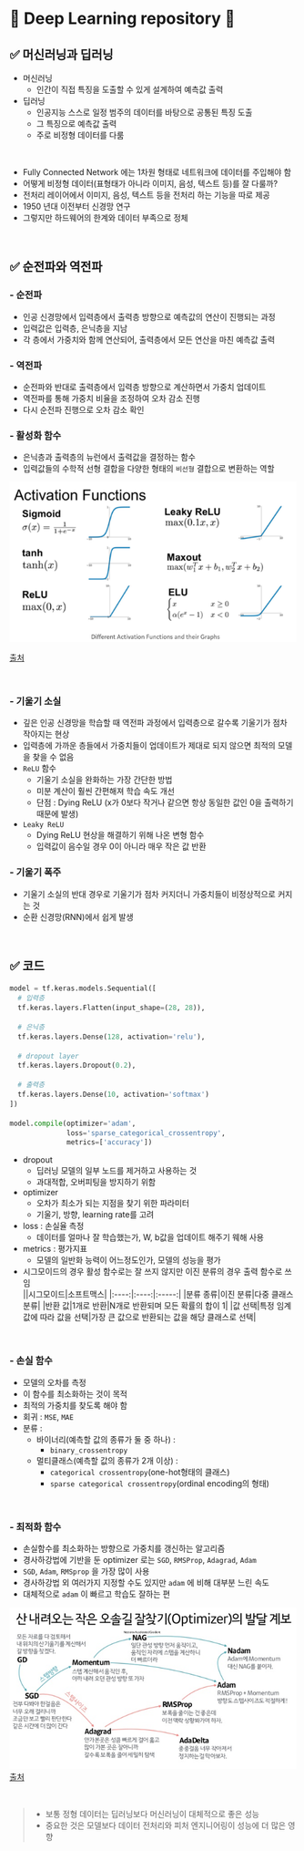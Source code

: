 # 🦁 Deep Learning repository 🦁


## ✅ 머신러닝과 딥러닝

* 머신러닝 
  * 인간이 직접 특징을 도출할 수 있게 설계하여 예측값 출력
* 딥러닝
  * 인공지능 스스로 일정 범주의 데이터를 바탕으로 공통된 특징 도출
  * 그 특징으로 예측값 출력
  * 주로 비정형 데이터를 다룸

<br>

* Fully Connected Network 에는 1차원 형태로 네트워크에 데이터를 주입해야 함
* 어떻게 비정형 데이터(표형태가 아니라 이미지, 음성, 텍스트 등)를 잘 다룰까?
* 전처리 레이어에서 이미지, 음성, 텍스트 등을 전처리 하는 기능을 따로 제공
* 1950 년대 이전부터 신경망 연구
* 그렇지만 하드웨어의 한계와 데이터 부족으로 정체


<br>

## ✅ 순전파와 역전파
### - 순전파
* 인공 신경망에서 입력층에서 출력층 방향으로 예측값의 연산이 진행되는 과정
* 입력값은 입력층, 은닉층을 지남
* 각 층에서 가중치와 함께 연산되어, 출력층에서 모든 연산을 마친 예측값 출력 


### - 역전파
* 순전파와 반대로 출력층에서 입력층 방향으로 계산하면서 가중치 업데이트
* 역전파를 통해 가중치 비율을 조정하여 오차 감소 진행
* 다시 순전파 진행으로 오차 감소 확인

### - 활성화 함수
* 은닉층과 출력층의 뉴런에서 출력값을 결정하는 함수
* 입력값들의 수학적 선형 결합을 다양한 형태의 `비선형` 결합으로 변환하는 역할


![활성화 함수 사진]("../../../img/AF.png) <br>

[출처](https://medium.com/@kmkgabia/ml-sigmoid-%EB%8C%80%EC%8B%A0-relu-%EC%83%81%ED%99%A9%EC%97%90-%EB%A7%9E%EB%8A%94-%ED%99%9C%EC%84%B1%ED%99%94-%ED%95%A8%EC%88%98-%EC%82%AC%EC%9A%A9%ED%95%98%EA%B8%B0-c65f620ad6fd) <br>


<br>

### - 기울기 소실
* 깊은 인공 신경망을 학습할 때 역전파 과정에서 입력층으로 갈수록 기울기가 점차 작아지는 현상
* 입력층에 가까운 층들에서 가중치들이 업데이트가 제대로 되지 않으면 최적의 모델을 찾을 수 없음
* `ReLU` 함수
  * 기울기 소실을 완화하는 가장 간단한 방법
  * 미분 계산이 훨씬 간편해져 학습 속도 개선
  * 단점 : Dying ReLU (x가 0보다 작거나 같으면 항상 동일한 값인 0을 출력하기 때문에 발생)
* `Leaky ReLU`
  * Dying ReLU 현상을 해결하기 위해 나온 변형 함수
  * 입력값이 음수일 경우 0이 아니라 매우 작은 값 반환
  
### - 기울기 폭주
* 기울기 소실의 반대 경우로 기울기가 점차 커지더니 가중치들이 비정상적으로 커지는 것
* 순환 신경망(RNN)에서 쉽게 발생


<br>


## ✅ 코드
```python
model = tf.keras.models.Sequential([
  # 입력층
  tf.keras.layers.Flatten(input_shape=(28, 28)),
  
  # 은닉층
  tf.keras.layers.Dense(128, activation='relu'),

  # dropout layer
  tf.keras.layers.Dropout(0.2),

  # 출력층
  tf.keras.layers.Dense(10, activation='softmax')
])

model.compile(optimizer='adam',
              loss='sparse_categorical_crossentropy',
              metrics=['accuracy'])
```

* dropout
  * 딥러닝 모델의 일부 노드를 제거하고 사용하는 것
  * 과대적합, 오버피팅을 방지하기 위함
* optimizer
  * 오차가 최소가 되는 지점을 찾기 위한 파라미터
  * 기울기, 방향, learning rate를 고려 
* loss : 손실율 측정
  * 데이터를 얼마나 잘 학습했는가, W, b값을 업데이트 해주기 웨해 사용
* metrics : 평가지표
  * 모델의 일반화 능력이 어느정도인가, 모델의 성능을 평가
* 시그모이드의 경우 활성 함수로는 잘 쓰지 않지만 이진 분류의 경우 출력 함수로 쓰임  
    ||시그모이드|소프트맥스|
    |:----:|:----:|:-----:|
    |분류 종류|이진 분류|다중 클래스 분류|
    |반환 값|1개로 반환|N개로 반환되며 모든 확률의 합이 1|
    |값 선택|특정 임계값에 따라 값을 선택|가장 큰 값으로 반환되는 값을 해당 클래스로 선택|

<br>

### - 손실 함수
* 모델의 오차를 측정
* 이 함수를 최소화하는 것이 목적
* 최적의 가중치를 찾도록 해야 함
* 회귀 : `MSE`, `MAE`
* 분류 :
  * 바이너리(예측할 값의 종류가 둘 중 하나) :
    * `binary_crossentropy`
  * 멀티클래스(예측할 값의 종류가 2개 이상) :
    * `categorical crossentropy`(one-hot형태의 클래스)
    * `sparse categorical crossentropy`(ordinal encoding의 형태)


<br>

### - 최적화 함수
* 손실함수를 최소화하는 방향으로 가중치를 갱신하는 알고리즘
* 경사하강법에 기반을 둔 optimizer 로는 `SGD`, `RMSProp`, `Adagrad`, `Adam` 
* `SGD`, `Adam`, `RMSprop` 을 가장 많이 사용
* 경사하강법 외 여러가지 지정할 수도 있지만 `adam` 에 비해 대부분 느린 속도
* 대체적으로 `adam` 이 빠르고 학습도 잘하는 편

![](../img/optimizer.jpg) <br>
[출처](https://east-rain.github.io/docs/Deep%20Learning/basic%20deeplearning/optimization.html)

<br>

> * 보통 정형 데이터는 딥러닝보다 머신러닝이 대체적으로 좋은 성능
> * 중요한 것은 모델보다 데이터 전처리와 피처 엔지니어링이 성능에 더 많은 영향
